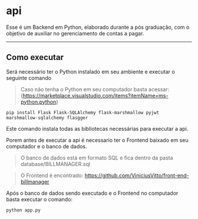 # api
Esse é um Backend em Python, elaborado durante a pós graduação, com o objetivo de auxiliar no gerenciamento de contas a pagar.

---
## Como executar

Será necessário ter o Python instalado em seu ambiente e executar o seguinte comando

> Caso não tenha o Python em seu computador basta acessar: (https://marketplace.visualstudio.com/items?itemName=ms-python.python)

```
pip install Flask Flask-SQLAlchemy flask-marshmallow pyjwt marshmallow-sqlalchemy flasgger
```

Este comando instala todas as bibliotecas necessárias para executar a api.

Porem antes de executar a api é necessario ter o Frontend baixado em seu computador e o banco de dados.

> O banco de dados está em formato SQL e fica dentro da pasta database/BILLMANAGER.sql

> O Frontend é encontrado: https://github.com/ViniciusVitto/front-end-billmanager

Após o banco de dados sendo executado e o Frontend no computador basta executar o comando:

```
python app.py 
```
